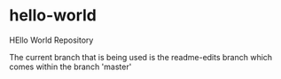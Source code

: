 # hello-world
HEllo World Repository

The current branch that is being used is the readme-edits branch which comes within the branch 'master'

